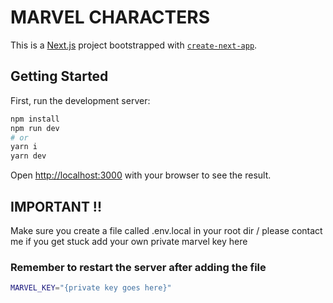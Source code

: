 # MARVEL CHARACTERS

This is a [Next.js](https://nextjs.org/) project bootstrapped with [`create-next-app`](https://github.com/vercel/next.js/tree/canary/packages/create-next-app).

## Getting Started

First, run the development server:

```bash
npm install
npm run dev
# or
yarn i
yarn dev
```

Open [http://localhost:3000](http://localhost:3000) with your browser to see the result.

## IMPORTANT !!
Make sure you create a file called .env.local in your root dir /
please contact me if you get stuck
add your own private marvel key here 
### Remember to restart the server after adding the file
```bash
MARVEL_KEY="{private key goes here}"

```
